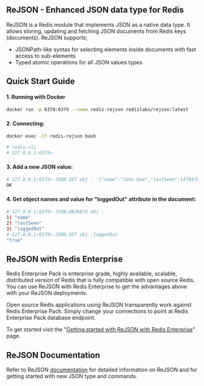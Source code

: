 ##  ReJSON - Enhanced JSON data type for Redis

ReJSON is a Redis module that implements JSON as a native data type. It allows storing, updating and fetching JSON documents from Redis keys (documents). ReJSON supports;
- JSONPath-like syntax for selecting elements inside documents with fast access to sub-elements
- Typed atomic operations for all JSON values types

## Quick Start Guide

#### 1. Running with Docker
```sh
docker run -p 6379:6379 --name redis-rejson redislabs/rejson:latest
```

#### 2. Connecting:
```sh
docker exec -it redis-rejson bash

# redis-cli
# 127.0.0.1:6379> 
```

#### 3. Add a new JSON value:
```sh
# 127.0.0.1:6379> JSON.SET obj . '{"name":"John Doe","lastSeen":1478476800,"loggedOut": true}'
OK
```

#### 4. Get object names and value for "loggedOut" attribute in the document:
```sh
# 127.0.0.1:6379> JSON.OBJKEYS obj .
1) "name"
2) "lastSeen"
3) "loggedOut"
# 127.0.0.1:6379> JSON.GET obj .loggedOut
"true"
```


## ReJSON with Redis Enterprise
Redis Enterprise Pack is enterprise grade, highly available, scalable, distributed version of Redis that is fully compatible with open source Redis. You can use ReJSON with Redis Enterprise to get the advantages above with your ReJSON deployments. 

Open source Redis applications using ReJSON transparently work against Redis Enterprise Pack. Simply change your connections to point at Redis Enterprise Pack database endpoint. 

To get started visit the "[Getting started with ReJSON with Redis Enterprise](https://redislabs.com/redis-enterprise-documentation/getting-started/creating-database/rejson-quick-start)" page.

## ReJSON Documentation
Refer to ReJSON [documentation](http://rejson.io) for detailed information on ReJSON and for getting started with new JSON type and commands.